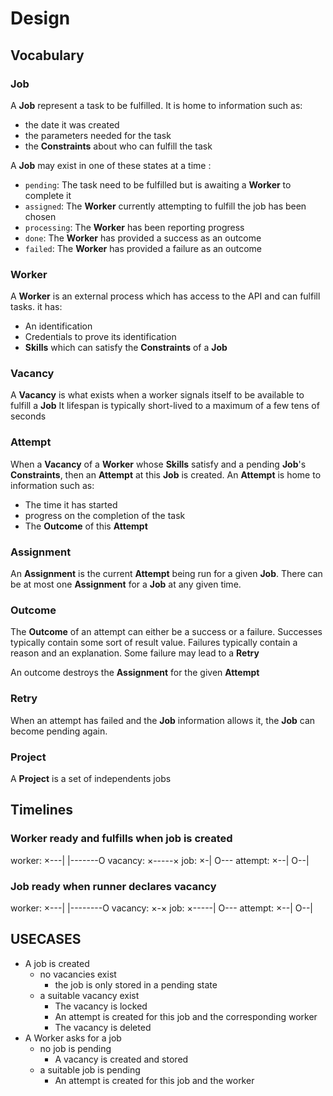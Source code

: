 Design
======

Vocabulary
----------

### Job

A **Job** represent a task to be fulfilled. It is home to information such as:

  - the date it was created
  - the parameters needed for the task
  - the **Constraints** about who can fulfill the task

A **Job** may exist in one of these states at a time :

  + `pending`: The task need to be fulfilled but is awaiting a **Worker** to complete it
  + `assigned`: The **Worker** currently attempting to fulfill the job has been chosen
  + `processing`: The **Worker** has been reporting progress
  + `done`: The **Worker** has provided a success as an outcome
  + `failed`: The **Worker** has provided a failure as an outcome

### Worker

A **Worker** is an external process which has access to the API and can fulfill tasks. it has:

  - An identification
  - Credentials to prove its identification
  - **Skills** which can satisfy the **Constraints** of a **Job**

### Vacancy

A **Vacancy** is what exists when a worker signals itself to be available to fulfill a **Job** It lifespan
is typically short-lived to a maximum of a few tens of seconds

### Attempt

When a **Vacancy** of a **Worker** whose **Skills** satisfy and a pending **Job**'s **Constraints**, then
an **Attempt** at this **Job** is created. An **Attempt** is home to information such as:

  - The time it has started
  - progress on the completion of the task
  - The **Outcome** of this **Attempt**

### Assignment

An **Assignment** is the current **Attempt** being run for a given **Job**. There can
be at most one **Assignment** for a **Job** at any given time.

### Outcome

The **Outcome** of an attempt can either be a success or a failure. Successes typically contain some sort
of result value. Failures typically contain a reason and an explanation. Some failure may lead to a **Retry**

An outcome destroys the **Assignment** for the given **Attempt**

### Retry

When an attempt has failed and the **Job** information allows it, the **Job** can become pending again.

### Project

A **Project** is a set of independents jobs

Timelines
---------

### Worker ready and fulfills when job is created

worker:   ×---|        |-------O
vacancy:      ×-----×
job:              ×-|             O---
attempt:            ×--|       O--|

### Job ready when runner declares vacancy

worker:  ×---|    |--------O
vacancy:     ×-×
job:     ×-----|              O---
attempt:       ×--|        O--|


USECASES
--------

+ A job is created
  - no vacancies exist
    * the job is only stored in a pending state
  - a suitable vacancy exist
    * The vacancy is locked
    * An attempt is created for this job and the corresponding worker
    * The vacancy is deleted
+ A Worker asks for a job
  - no job is pending
    * A vacancy is created and stored
  - a suitable job is pending
    * An attempt is created for this job and the worker
